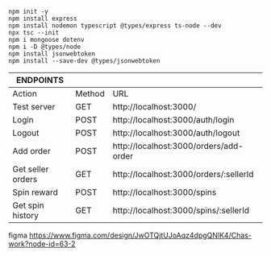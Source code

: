 ```
npm init -y
npm install express
npm install nodemon typescript @types/express ts-node --dev
npx tsc --init
npm i mongoose dotenv
npm i -D @types/node
npm install jsonwebtoken
npm install --save-dev @types/jsonwebtoken
```


<!-- npm i express mongoose cors zod jsonwebtoken bcryptjs helmet morgan express-rate-limit
npm i -D typescript ts-node-dev @types/node @types/express @types/jsonwebtoken @types/bcryptjs
npx tsc --init
npm i nodemon typescript @types/express ts-node --dev -->

|ENDPOINTS         |        |                                        |
|------------------|--------|----------------------------------------|
|Action            | Method | URL                                    |
|Test server       | GET	| http://localhost:3000/                 |
|Login	           | POST   | http://localhost:3000/auth/login       |
|Logout            | POST	| http://localhost:3000/auth/logout      |
|Add order         | POST   | http://localhost:3000/orders/add-order |
|Get seller orders | GET	| http://localhost:3000/orders/:sellerId |
|Spin reward	   | POST   |http://localhost:3000/spins             |
|Get spin history  | GET	| http://localhost:3000/spins/:sellerId  |

figma https://www.figma.com/design/JwOTQjtUJoAqz4dpgQNlK4/Chas-work?node-id=63-2